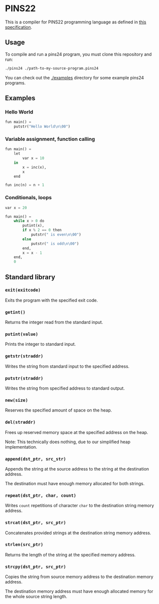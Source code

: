 # PINS22

This is a compiler for PINS22 programming language as defined in [this specification](./pins24.pdf).

## Usage

To compile and run a pins24 program, you must clone this repository and run:

```bash
./pins24 ./path-to-my-source-program.pins24
```

You can check out the [./examples](./examples) directory for some example pins24 programs.

## Examples

### Hello World
```python
fun main() =
    putstr("Hello World\n\00")
```

### Variable assignment, function calling
```python
fun main() =
    let
        var x = 10
    in
	    x = inc(x),
	    x
    end

fun inc(n) = n + 1
```

### Conditionals, loops
```python
var x = 20

fun main() =
    while x > 0 do
        putint(x),
        if x % 2 == 0 then
            putstr(" is even\n\00")
        else
            putstr(" is odd\n\00")
        end,
        x = x - 1
    end,
    0
```

## Standard library

### `exit(exitcode)`

Exits the program with the specified exit code.

### `getint()`

Returns the integer read from the standard input.

### `putint(value)`

Prints the integer to standard input.

### `getstr(straddr)`

Writes the string from standard input to the specified address.

### `putstr(straddr)`

Writes the string from specified address to standard output.

### `new(size)`

Reserves the specified amount of space on the heap.

### `del(straddr)`

Frees up reserved memory space at the specified address on the heap.

Note: This technically does nothing, due to our simplified heap implementation.

### `append(dst_ptr, src_str)`

Appends the string at the source address to the string at the destination address.

The destination must have enough memory allocated for both strings.

### `repeat(dst_ptr, char, count)`

Writes `count` repetitions of character `char` to the destination string memory address.

### `strcat(dst_ptr, src_ptr)`

Concatenates provided strings at the destination string memory address.

### `strlen(src_ptr)`

Returns the length of the string at the specified memory address.

### `strcpy(dst_ptr, src_ptr)`

Copies the string from source memory address to the destination memory address.

The destination memory address must have enough allocated memory for the whole source string length.
